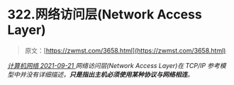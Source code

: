 <!--yml
category: 未分类
date: 0001-01-01 00:00:00
--->

# 322.网络访问层(Network Access Layer)

> 原文：[https://zwmst.com/3658.html](https://zwmst.com/3658.html)

   [ *计算机网络* ](https://zwmst.com/%e8%ae%a1%e7%ae%97%e6%9c%ba%e7%bd%91%e7%bb%9c)*[ <time datetime="2021-09-22T00:32:51+08:00"> 2021-09-21 </time> ](https://zwmst.com/3658.html)  网络访问层(Network Access Layer)在 TCP/IP 参考模型中并没有详细描述，**只是指出主机必须使用某种协议与网络相连**。*